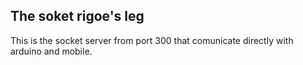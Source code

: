 ## The soket rigoe's leg

This is the socket server from port 300 that comunicate directly with arduino and mobile.
